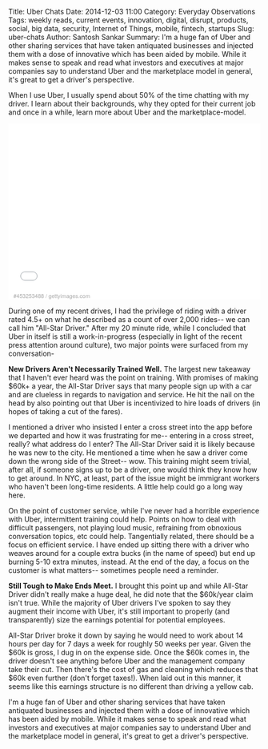 Title: Uber Chats
Date: 2014-12-03 11:00
Category: Everyday Observations
Tags: weekly reads, current events, innovation, digital, disrupt, products, social, big data, security, Internet of Things, mobile, fintech, startups
Slug: uber-chats
Author: Santosh Sankar
Summary: I'm a huge fan of Uber and other sharing services that have taken antiquated businesses and injected them with a dose of innovative which has been aided by mobile. While it makes sense to speak and read what investors and executives at major companies say to understand Uber and the marketplace model in general, it's great to get a driver's perspective.

When I use Uber, I usually spend about 50% of the time chatting with my driver. I learn about their backgrounds, why they opted for their current job and once in a while, learn more about Uber and the marketplace-model.
<p align = "center">
<div class="getty embed image" style="background-color:#fff;display:inline-block;font-family:'Helvetica Neue',Arial,sans-serif;color:#a7a7a7;font-size:11px;width:100%;max-width:594px;"><div style="overflow:hidden;position:relative;height:0;padding:66.666667% 0 0 0;width:100%;"><iframe src="//embed.gettyimages.com/embed/453253488?et=V1y8OzUmQYV9BqKFaoF6WQ&flyout=on&sig=hGKqcmjLne5_QVBLBsC_qfvAHUsWYAAAMiU3jKIiz7s=" width="594" height="396" scrolling="no" frameborder="0" style="display:inline-block;position:absolute;top:0;left:0;width:100%;height:100%;"></iframe></div><p style="margin:0;"></p><div style="padding:0;margin:0 0 0 10px;text-align:left;"><a href="http://www.gettyimages.com/detail/453253488" target="_blank" style="color:#a7a7a7;text-decoration:none;font-weight:normal !important;border:none;display:inline-block;">#453253488</a> / <a href="http://www.gettyimages.com" target="_blank" style="color:#a7a7a7;text-decoration:none;font-weight:normal !important;border:none;display:inline-block;">gettyimages.com</a></div></div>
</p>

During one of my recent drives, I had the privilege of riding with a driver rated 4.5+ on what he described as a count of over 2,000 rides-- we can call him "All-Star Driver." After my 20 minute ride, while I concluded that Uber in itself is still a work-in-progress (especially in light of the recent press attention around culture), two major points were surfaced from my conversation-

**New Drivers Aren't Necessarily Trained Well.** The largest new takeaway that I haven't ever heard was the point on training. With promises of making $60k+ a year, the All-Star Driver says that many people sign up with a car and are clueless in regards to navigation and service. He hit the nail on the head by also pointing out that Uber is incentivized to hire loads of drivers (in hopes of taking a cut of the fares).

I mentioned a driver who insisted I enter a cross street into the app before we departed and how it was frustrating for me-- entering in a cross street, really? what address do I enter? The All-Star Driver said it is likely because he was new to the city. He mentioned a time when he saw a driver come down the wrong side of the Street-- wow. This training might seem trivial, after all, if someone signs up to be a driver, one would think they know how to get around. In NYC, at least, part of the issue might be immigrant workers who haven't been long-time residents. A little help could go a long way here.

On the point of customer service, while I've never had a horrible experience with Uber, intermittent training could help. Points on how to deal with difficult passengers, not playing loud music, refraining from obnoxious conversation topics, etc could help. Tangentially related, there should be a focus on efficient service. I have ended up sitting there with a driver who weaves around for a couple extra bucks (in the name of speed) but end up burning 5-10 extra minutes, instead. At the end of the day, a focus on the customer is what matters-- sometimes people need a reminder.

**Still Tough to Make Ends Meet.** I brought this point up and while All-Star Driver didn't really make a huge deal, he did note that the $60k/year claim isn't true. While the majority of Uber drivers I've spoken to say they augment their income with Uber, it's still important to properly (and transparently) size the earnings potential for potential employees.

All-Star Driver broke it down by saying he would need to work about 14 hours per day for 7 days a week for roughly 50 weeks per year. Given the $60k is gross, I dug in on the expense side. Once the $60k comes in, the driver doesn't see anything before Uber and the management company take their cut. Then there's the cost of gas and cleaning which reduces that $60k even further (don't forget taxes!). When laid out in this manner, it seems like this earnings structure is no different than driving a yellow cab.

I'm a huge fan of Uber and other sharing services that have taken antiquated businesses and injected them with a dose of innovative which has been aided by mobile. While it makes sense to speak and read what investors and executives at major companies say to understand Uber and the marketplace model in general, it's great to get a driver's perspective.